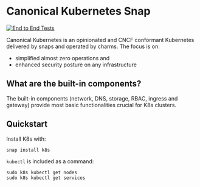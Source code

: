 # Canonical Kubernetes Snap
[![End to End Tests](https://github.com/canonical/k8s-snap/actions/workflows/e2e.yaml/badge.svg)](https://github.com/canonical/k8s-snap/actions/workflows/e2e.yaml)

Canonical Kubernetes is an opinionated and CNCF conformant Kubernetes delivered by snaps and operated by charms. The focus is on:
- simplified almost zero operations and
- enhanced security posture on any infrastructure


## What are the built-in components?
The built-in components (network, DNS, storage, RBAC, ingress and gateway) provide most basic functionalities crucial for K8s clusters.

## Quickstart

Install K8s with:

```
snap install k8s
```

`kubectl` is included as a command:

```
sudo k8s kubectl get nodes
sudo k8s kubectl get services
```

